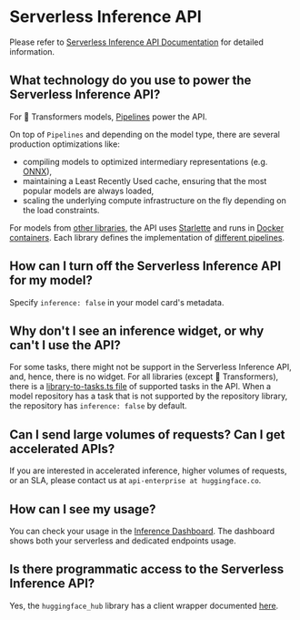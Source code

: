 # Serverless Inference API

Please refer to [Serverless Inference API Documentation](https://huggingface.co/docs/api-inference) for detailed information.


## What technology do you use to power the Serverless Inference API?

For 🤗 Transformers models, [Pipelines](https://huggingface.co/docs/transformers/main_classes/pipelines) power the API.

On top of `Pipelines` and depending on the model type, there are several production optimizations like:
- compiling models to optimized intermediary representations (e.g. [ONNX](https://medium.com/microsoftazure/accelerate-your-nlp-pipelines-using-hugging-face-transformers-and-onnx-runtime-2443578f4333)),
- maintaining a Least Recently Used cache, ensuring that the most popular models are always loaded,
- scaling the underlying compute infrastructure on the fly depending on the load constraints.

For models from [other libraries](./models-libraries), the API uses [Starlette](https://www.starlette.io) and runs in [Docker containers](https://github.com/huggingface/api-inference-community/tree/main/docker_images). Each library defines the implementation of [different pipelines](https://github.com/huggingface/api-inference-community/tree/main/docker_images/sentence_transformers/app/pipelines).

## How can I turn off the Serverless Inference API for my model?

Specify `inference: false` in your model card's metadata.

## Why don't I see an inference widget, or why can't I use the API?

For some tasks, there might not be support in the Serverless Inference API, and, hence, there is no widget.
For all libraries (except 🤗 Transformers), there is a [library-to-tasks.ts file](https://github.com/huggingface/huggingface.js/blob/main/packages/tasks/src/library-to-tasks.ts) of supported tasks in the API. When a model repository has a task that is not supported by the repository library, the repository has `inference: false` by default.

## Can I send large volumes of requests? Can I get accelerated APIs?

If you are interested in accelerated inference, higher volumes of requests, or an SLA, please contact us at `api-enterprise at huggingface.co`.

## How can I see my usage?

You can check your usage in the [Inference Dashboard](https://ui.endpoints.huggingface.co/endpoints). The dashboard shows both your serverless and dedicated endpoints usage.

## Is there programmatic access to the Serverless Inference API?

Yes, the `huggingface_hub` library has a client wrapper documented [here](https://huggingface.co/docs/huggingface_hub/how-to-inference).
